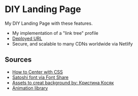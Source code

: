# DIY Landing Page

My DIY Landing Page with these features.

- My implementation of a "link tree" profile
- [Deployed URL](https://diy-landing-page-cmartinez.netlify.app/)
- Secure, and scalable to many CDNs worldwide via Netlify

## Sources

- [How to Center with CSS](https://coryrylan.com/blog/how-to-center-in-css-with-css-grid)
- [Satoshi font via Font Share](https://www.fontshare.com/fonts/satoshi)
- [Assets to creat background by: Кристина Косяк](https://www.figma.com/community/file/1092434443379886572)
- [Animation library](https://animate.style/)
